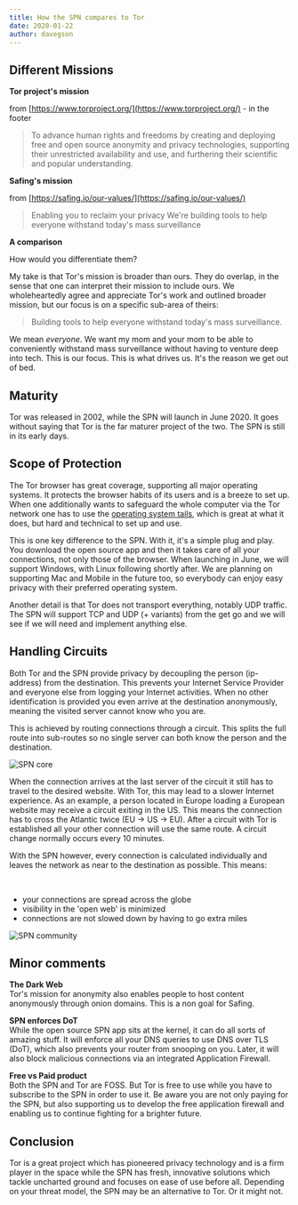 ```yaml
---
title: How the SPN compares to Tor
date: 2020-01-22
author: davegson
---
```


## Different Missions

**Tor project's mission**

from [https://www.torproject.org/](https://www.torproject.org/) - in the footer

> To advance human rights and freedoms by creating and deploying free and open source anonymity and privacy technologies, supporting their unrestricted availability and use, and furthering their scientific and popular understanding.

**Safing's mission**

from [https://safing.io/our-values/](https://safing.io/our-values/)

> Enabling you to reclaim your privacy
> We're building tools to help everyone withstand today's mass surveillance

**A comparison**

How would you differentiate them?

My take is that Tor's mission is broader than ours. They do overlap, in the sense that one can interpret their mission to include ours. We wholeheartedly agree and appreciate Tor's work and outlined broader mission, but our focus is on a specific sub-area of theirs:

> Building tools to help everyone withstand today's mass surveillance.

We mean *everyone*. We want my mom and your mom to be able to conveniently withstand mass surveillance without having to venture deep into tech. This is our focus. This is what drives us. It's the reason we get out of bed.

## Maturity

Tor was released in 2002, while the SPN will launch in June 2020. It goes without saying that Tor is the far maturer project of the two. The SPN is still in its early days.

## Scope of Protection

The Tor browser has great coverage, supporting all major operating systems. It protects the browser habits of its users and is a breeze to set up. When one additionally wants to safeguard the whole computer via the Tor network one has to use the [operating system tails](https://tails.boum.org/install/index.en.html), which is great at what it does, but hard and technical to set up and use.

This is one key difference to the SPN. With it, it's a simple plug and play. You download the open source app and then it takes care of all your connections, not only those of the browser. When launching in June, we will support Windows, with Linux following shortly after. We are planning on supporting Mac and Mobile in the future too, so everybody can enjoy easy privacy with their preferred operating system.

Another detail is that Tor does not transport everything, notably UDP traffic. The SPN will support TCP and UDP (+ variants) from the get go and we will see if we will need and implement anything else.

## Handling Circuits

Both Tor and the SPN provide privacy by decoupling the person (ip-address) from the destination. This prevents your Internet Service Provider and everyone else from logging your Internet activities. When no other identification is provided you even arrive at the destination anonymously, meaning the visited server cannot know who you are.

This is achieved by routing connections through a circuit. This splits the full route into sub-routes so no single server can both know the person and the destination.

![SPN core](https://safing.io/assets/img/spn/spn-core-web.png)

When the connection arrives at the last server of the circuit it still has to travel to the desired website. With Tor, this may lead to a slower Internet experience. As an example, a person located in Europe loading a European website may receive a circuit exiting in the US. This means the connection has to cross the Atlantic twice (EU -> US -> EU). After a circuit with Tor is established all your other connection will use the same route. A circuit change normally occurs every 10 minutes.

With the SPN however, every connection is calculated individually and leaves the network as near to the destination as possible. This means:

<br/>

- your connections are spread across the globe
- visibility in the 'open web' is minimized
- connections are not slowed down by having to go extra miles

![SPN community](https://safing.io/assets/img/spn/spn-community-web.png)

## Minor comments

**The Dark Web**  
Tor's mission for anonymity also enables people to host content anonymously through onion domains. This is a non goal for Safing.

**SPN enforces DoT**  
While the open source SPN app sits at the kernel, it can do all sorts of amazing stuff. It will enforce all your DNS queries to use DNS over TLS (DoT), which also prevents your router from snooping on you. Later, it will also block malicious connections via an integrated Application Firewall.

**Free vs Paid product**  
Both the SPN and Tor are FOSS. But Tor is free to use while you have to subscribe to the SPN in order to use it. Be aware you are not only paying for the SPN, but also supporting us to develop the free application firewall and enabling us to continue fighting for a brighter future.

## Conclusion
Tor is a great project which has pioneered privacy technology and is a firm player in the space while the SPN has fresh, innovative solutions which tackle uncharted ground and focuses on ease of use before all. Depending on your threat model, the SPN may be an alternative to Tor. Or it might not.
